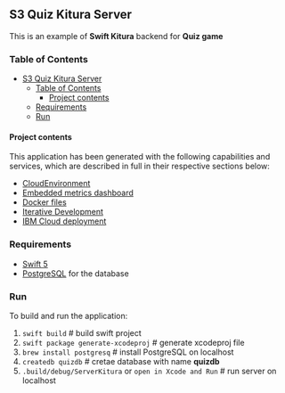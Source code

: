 ## S3 Quiz Kitura Server

This is an example of **Swift Kitura** backend for **Quiz game**

### Table of Contents

- [S3 Quiz Kitura Server](#s3-quiz-kitura-server)
  - [Table of Contents](#table-of-contents)
    - [Project contents](#project-contents)
  - [Requirements](#requirements)
  - [Run](#run)

#### Project contents

This application has been generated with the following capabilities and services, which are described in full in their respective sections below:

* [CloudEnvironment](#configuration)
* [Embedded metrics dashboard](#embedded-metrics-dashboard)
* [Docker files](#docker-files)
* [Iterative Development](#iterative-development)
* [IBM Cloud deployment](#ibm-cloud-deployment)

### Requirements

* [Swift 5](https://swift.org/download/)
* [PostgreSQL](https://www.postgresql.org/download/) for the database

### Run

To build and run the application:

1. `swift build`                        # build swift project
2. `swift package generate-xcodeproj`   # generate xcodeproj file
3. `brew install postgresq`             # install PostgreSQL on localhost
4. `createdb quizdb`                    # cretae database with name **quizdb**
5. `.build/debug/ServerKitura`
or `open in Xcode and Run`              # run server on localhost